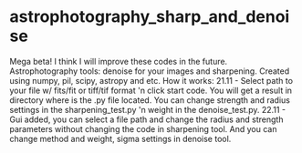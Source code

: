 # astrophotography_sharp_and_denoise
Mega beta! I think I will improve these codes in the future.
Astrophotography tools: denoise for your images and sharpening.
Created using numpy, pil, scipy, astropy and etc.
How it works:
21.11 - Select path to your file w/ fits/fit or tiff/tif format 'n click start code. You will get a result in directory where is the .py file located. You can change strength and radius settings in the sharpening_test.py 'n weight in the denoise_test.py.
22.11 - Gui added, you can select a file path and change the radius and strength parameters without changing the code in sharpening tool. And you can change method and weight, sigma settings in denoise tool.

